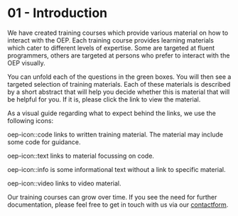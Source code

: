 # 01 - Introduction

We have created training courses which provide various material on how to interact with
the OEP. Each training course provides learning materials which cater to different
levels of expertise. Some are targeted at fluent programmers, others are targeted at
persons who prefer to interact with the OEP visually.

You can unfold each of the questions in the green boxes. You will then see a targeted
selection of training materials. Each of these materials is described by a short
abstract that will help you decide whether this is material that will be helpful for
you. If it is, please click the link to view the material.

As a visual guide regarding what to expect behind the links, we use the following icons:

oep-icon::code links to written training material. The material may include some code for guidance.

oep-icon::text links to material focussing on code.

oep-icon::info is some informational text without a link to specific material.

oep-icon::video links to video material.

Our training courses can grow over time. If you see the need for further documentation,
please feel free to get in touch with us via our
[contactform](https://openenergy-platform.org/contact/).
